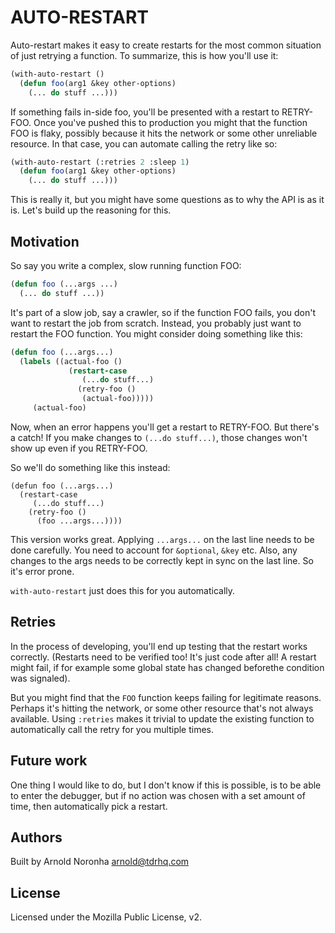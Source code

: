 # AUTO-RESTART

Auto-restart makes it easy to create restarts for the most common
situation of just retrying a function. To summarize, this is how
you'll use it:

```lisp
(with-auto-restart ()
  (defun foo(arg1 &key other-options)
    (... do stuff ...)))
```

If something fails in-side foo, you'll be presented with a restart to
RETRY-FOO. Once you've pushed this to production you might that the
function FOO is flaky, possibly because it hits the network or some
other unreliable resource. In that case, you can automate calling the
retry like so:

```lisp
(with-auto-restart (:retries 2 :sleep 1)
  (defun foo(arg1 &key other-options)
    (... do stuff ...)))
```

This is really it, but you might have some questions as to why the API
is as it is. Let's build up the reasoning for this.

## Motivation

So say you write a complex, slow running function FOO:

```lisp
(defun foo (...args ...)
  (... do stuff ...))
```

It's part of a slow job, say a crawler, so if the function FOO fails,
you don't want to restart the job from scratch. Instead, you probably
just want to restart the FOO function. You might consider doing
something like this:

```lisp
(defun foo (...args...)
  (labels ((actual-foo ()
             (restart-case
                (...do stuff...)
               (retry-foo ()
                (actual-foo)))))
     (actual-foo)
```

Now, when an error happens you'll get a restart to RETRY-FOO. But
there's a catch! If you make changes to `(...do stuff...)`, those
changes won't show up even if you RETRY-FOO.

So we'll do something like this instead:
```
(defun foo (...args...)
  (restart-case
     (...do stuff...)
    (retry-foo ()
      (foo ...args...))))
```

This version works great. Applying `...args...` on the last line needs
to be done carefully. You need to account for `&optional`, `&key`
etc. Also, any changes to the args needs to be correctly kept in sync
on the last line. So it's error prone.

`with-auto-restart` just does this for you automatically.

## Retries

In the process of developing, you'll end up testing that the restart
works correctly. (Restarts need to be verified too! It's just code
after all! A restart might fail, if for example some global state has
changed beforethe  condition was signaled).

But you might find that the `FOO` function keeps failing for
legitimate reasons. Perhaps it's hitting the network, or some other
resource that's not always available. Using `:retries` makes it
trivial to update the existing function to automatically call the
retry for you multiple times.

## Future work

One thing I would like to do, but I don't know if this is possible, is
to be able to enter the debugger, but if no action was chosen with a
set amount of time, then automatically pick a restart.


## Authors

Built by Arnold Noronha <arnold@tdrhq.com>

## License

Licensed under the Mozilla Public License, v2.

